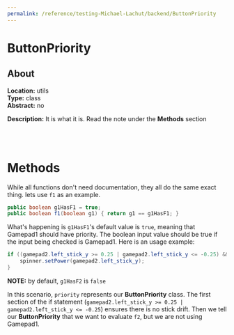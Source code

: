 ```yaml
---
permalink: /reference/testing-Michael-Lachut/backend/ButtonPriority
---
```


# ButtonPriority

## About

**Location:**                   utils   <br>
**Type:**                       class   <br>
**Abstract:**                   no

**Description:**
It is what it is. Read the note under the **Methods** section

<br>
<br>

# Methods

While all functions don't need documentation, they all do the same exact thing. lets use `f1` as an example.

```java
public boolean g1HasF1 = true;
public boolean f1(boolean g1) { return g1 == g1HasF1; }
```

What's happening is `g1HasF1`'s default value is `true`, meaning that Gamepad1 should have priority. The boolean input value
should be true if the input being checked is Gamepad1. Here is an usage example:

```java
if ((gamepad2.left_stick_y >= 0.25 | gamepad2.left_stick_y <= -0.25) && priority.f2(false)) {
    spinner.setPower(gamepad2.left_stick_y);
}
```

**NOTE:** by default, `g1HasF2` is `false`

In this scenario, `priority` represents our **ButtonPriority** class.
The first section of the if statement (`gamepad2.left_stick_y >= 0.25 | gamepad2.left_stick_y <= -0.25`) ensures there is no stick drift.
Then we tell our **ButtonPriority** that we want to evaluate `f2`, but we are not using Gamepad1.